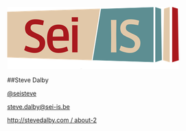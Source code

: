 ![Sei-IS](shared/Sei-ISwide.png)

##Steve Dalby

[@seisteve](http://www.twitter.com/seisteve)

[steve.dalby@sei-is.be](mailto:steve.dalby@sei-is.be)

[http://stevedalby.com / about-2](http://stevedalby.com/about-2/)